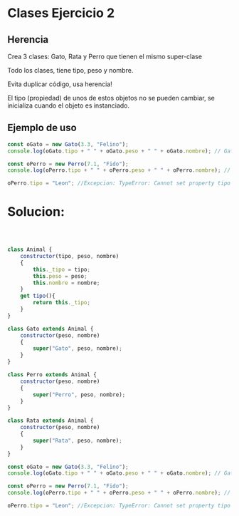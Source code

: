 [//]: # ( spellcheck-language es )

# Clases Ejercicio 2
## Herencia

Crea 3 clases: Gato, Rata y Perro que tienen el mismo super-clase

Todo los clases, tiene tipo, peso y nombre.

Evita duplicar código, usa herencia!

El tipo (propiedad) de unos de estos objetos no se pueden cambiar, se inicializa cuando el objeto es instanciado.

## Ejemplo de uso
```javascript
const oGato = new Gato(3.3, "Felino");
console.log(oGato.tipo + " " + oGato.peso + " " + oGato.nombre); // Gato 3.2 Felino

const oPerro = new Perro(7.1, "Fido");
console.log(oPerro.tipo + " " + oPerro.peso + " " + oPerro.nombre); // Perro 7.1 Fido

oPerro.tipo = "Leon"; //Excepcion: TypeError: Cannot set property tipo of #<Perro> which has only a getter
```



# Solucion:


```javascript



class Animal {
    constructor(tipo, peso, nombre)
    {
        this._tipo = tipo;
        this.peso = peso;
        this.nombre = nombre;
    }
    get tipo(){
        return this._tipo;
    }
}

class Gato extends Animal {
    constructor(peso, nombre)
    {
        super("Gato", peso, nombre);
    }
}

class Perro extends Animal {
    constructor(peso, nombre)
    {
        super("Perro", peso, nombre);
    }
}

class Rata extends Animal {
    constructor(peso, nombre)
    {
        super("Rata", peso, nombre);
    }
}

const oGato = new Gato(3.3, "Felino");
console.log(oGato.tipo + " " + oGato.peso + " " + oGato.nombre); // Gato 3.2 Felino

const oPerro = new Perro(7.1, "Fido");
console.log(oPerro.tipo + " " + oPerro.peso + " " + oPerro.nombre); // Perro 7.1 Fido

oPerro.tipo = "Leon"; //Excepcion: TypeError: Cannot set property tipo of #<Perro> which has only a getter


```